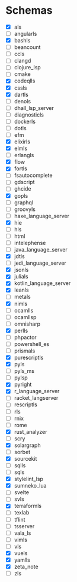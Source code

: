 # Schemas

- [x] als
- [ ] angularls
- [x] bashls
- [ ] beancount
- [ ] ccls
- [ ] clangd
- [ ] clojure_lsp
- [ ] cmake
- [x] codeqlls
- [x] cssls
- [x] dartls
- [ ] denols
- [ ] dhall_lsp_server
- [ ] diagnosticls
- [ ] dockerls
- [ ] dotls
- [ ] efm
- [x] elixirls
- [x] elmls
- [ ] erlangls
- [x] flow
- [x] fortls
- [ ] fsautocomplete
- [ ] gdscript
- [ ] ghcide
- [x] gopls
- [ ] graphql
- [ ] groovyls
- [ ] haxe_language_server
- [x] hie
- [ ] hls
- [ ] html
- [ ] intelephense
- [ ] java_language_server
- [x] jdtls
- [ ] jedi_language_server
- [x] jsonls
- [x] julials
- [x] kotlin_language_server
- [x] leanls
- [ ] metals
- [x] nimls
- [ ] ocamlls
- [ ] ocamllsp
- [ ] omnisharp
- [x] perlls
- [ ] phpactor
- [ ] powershell_es
- [ ] prismals
- [x] purescriptls
- [x] pyls
- [ ] pyls_ms
- [ ] pylsp
- [x] pyright
- [x] r_language_server
- [ ] racket_langserver
- [ ] rescriptls
- [ ] rls
- [ ] rnix
- [ ] rome
- [x] rust_analyzer
- [ ] scry
- [x] solargraph
- [ ] sorbet
- [x] sourcekit
- [ ] sqlls
- [ ] sqls
- [x] stylelint_lsp
- [x] sumneko_lua
- [ ] svelte
- [ ] svls
- [x] terraformls
- [ ] texlab
- [ ] tflint
- [ ] tsserver
- [ ] vala_ls
- [ ] vimls
- [ ] vls
- [x] vuels
- [x] yamlls
- [x] zeta_note
- [ ] zls